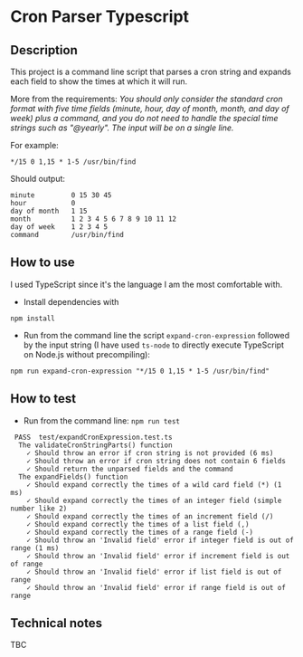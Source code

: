 # Cron Parser Typescript

## Description

This project is a command line script that parses a cron string and expands each field to show the times at which it will run.

More from the requirements: _You should only consider the standard cron format with five time fields (minute, hour, day of month, month, and day of week) plus a command, and you do not need to handle the special time strings such as "@yearly". The input will be on a single line._

For example:

```
*/15 0 1,15 * 1-5 /usr/bin/find
```

Should output:

```
minute         0 15 30 45
hour           0
day of month   1 15
month          1 2 3 4 5 6 7 8 9 10 11 12
day of week    1 2 3 4 5
command        /usr/bin/find
```

## How to use

I used TypeScript since it's the language I am the most comfortable with.

- Install dependencies with

```
npm install
```

- Run from the command line the script `expand-cron-expression` followed by the input string (I have used `ts-node` to directly execute TypeScript on Node.js without precompiling):

```
npm run expand-cron-expression "*/15 0 1,15 * 1-5 /usr/bin/find"
```

## How to test

- Run from the command line: `npm run test`

```
 PASS  test/expandCronExpression.test.ts
  The validateCronStringParts() function
    ✓ Should throw an error if cron string is not provided (6 ms)
    ✓ Should throw an error if cron string does not contain 6 fields
    ✓ Should return the unparsed fields and the command
  The expandFields() function
    ✓ Should expand correctly the times of a wild card field (*) (1 ms)
    ✓ Should expand correctly the times of an integer field (simple number like 2)
    ✓ Should expand correctly the times of an increment field (/)
    ✓ Should expand correctly the times of a list field (,)
    ✓ Should expand correctly the times of a range field (-)
    ✓ Should throw an 'Invalid field' error if integer field is out of range (1 ms)
    ✓ Should throw an 'Invalid field' error if increment field is out of range
    ✓ Should throw an 'Invalid field' error if list field is out of range
    ✓ Should throw an 'Invalid field' error if range field is out of range
```

## Technical notes

TBC
